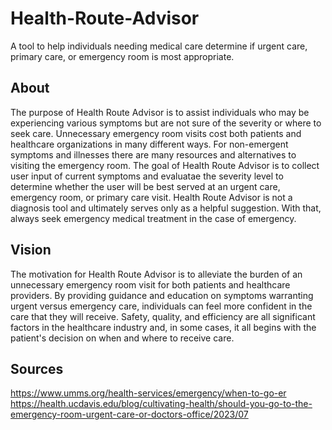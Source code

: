 # Health-Route-Advisor
A tool to help individuals needing medical care determine if urgent care, primary care, or emergency room is most appropriate.

## **About**
The purpose of Health Route Advisor is to assist individuals who may be experiencing various symptoms but are not sure of the severity or where to seek care. Unnecessary emergency room visits cost both patients and healthcare organizations in many different ways. For non-emergent symptoms and illnesses there are many resources and alternatives to visiting the emergency room. The goal of Health Route Advisor is to collect user input of current symptoms and evaluatae the severity level to determine whether the user will be best served at an urgent care, emergency room, or primary care visit. Health Route Advisor is not a diagnosis tool and ultimately serves only as a helpful suggestion. With that, always seek emergency medical treatment in the case of emergency.

## **Vision**
The motivation for Health Route Advisor is to alleviate the burden of an unnecessary emergency room visit for both patients and healthcare providers. By providing guidance and education on symptoms warranting urgent versus emergency care, individuals can feel more confident in the care that they will receive. Safety, quality, and efficiency are all significant factors in the healthcare industry and, in some cases, it all begins with the patient's decision on when and where to receive care.  

## **Sources**
https://www.umms.org/health-services/emergency/when-to-go-er
https://health.ucdavis.edu/blog/cultivating-health/should-you-go-to-the-emergency-room-urgent-care-or-doctors-office/2023/07
